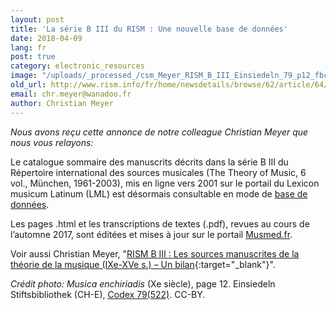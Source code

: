 ```yaml
---
layout: post
title: 'La série B III du RISM : Une nouvelle base de données'
date: 2018-04-09
lang: fr
post: true
category: electronic_resources
image: "/uploads/_processed_/csm_Meyer_RISM_B_III_Einsiedeln_79_p12_fbcc8ed540.jpg"
old_url: http://www.rism.info/fr/home/newsdetails/browse/62/article/64/risms-biii-the-theory-of-music-now-a-database.html
email: chr.meyer@wanadoo.fr
author: Christian Meyer
---
```



_Nous avons reçu cette annonce de notre colleague Christian Meyer que nous vous relayons:_

Le catalogue sommaire des manuscrits décrits dans la série B III du Répertoire international des sources musicales (The Theory of Music, 6 vol., München, 1961-2003), mis en ligne vers 2001 sur le portail du Lexicon musicum Latinum (LML) est désormais consultable en mode de [base de données](http://www.lml.badw.de/lml-digital/datenbanken.html "Ouvre un lien externe dans une nouvelle fenêtre").

Les pages .html et les transcriptions de textes (.pdf), revues au cours de l’automne 2017, sont éditées et mises à jour sur le portail [Musmed.fr](http://musmed.fr/RISM/rismindex01.htm "Ouvre un lien externe dans une nouvelle fenêtre").

Voir aussi Christian Meyer, "[RISM B III : Les sources manuscrites de la théorie de la musique (IXe-XVe s.) – Un bilan](https://www.academia.edu/36083030/RISM_B_III_Les_sources_manuscrites_de_la_th%C3%A9orie_de_la_musique_IXe-XVe_s._Un_bilan){:target="_blank"}".

_Crédit photo: Musica enchiriadis_ (Xe siècle), page 12. Einsiedeln Stiftsbibliothek (CH-E), [Codex 79(522)](http://www.e-codices.unifr.ch/en/list/one/sbe/0079 "Ouvre un lien externe dans une nouvelle fenêtre"). CC-BY.

<script type="text/javascript">var switchTo5x=true;</script><script type="text/javascript" src="http://w.sharethis.com/button/buttons.js"></script><script type="text/javascript">stLight.options({publisher: "9b601438-1ce1-49d8-bfd7-9cff5df54c17", doNotHash: false, doNotCopy: false, hashAddressBar: false});</script>